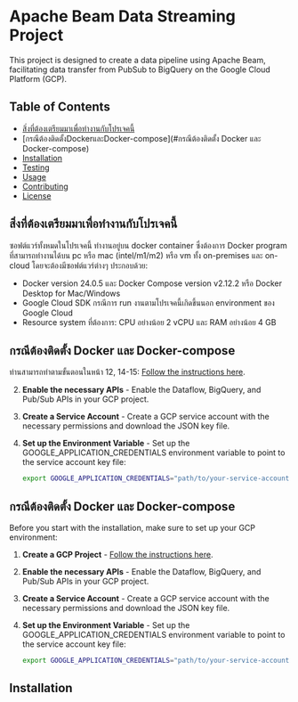 # Apache Beam Data Streaming Project

This project is designed to create a data pipeline using Apache Beam, facilitating data transfer from PubSub to BigQuery on the Google Cloud Platform (GCP).

## Table of Contents

- [สิ่งที่ต้องเตรียมมาเพื่อทำงานกับโปรเจคนี้](#สิ่งที่ต้องเตรียมมาเพื่อทำงานกับโปรเจคนี้)
- [กรณีต้องติดตั้งDockerและDocker-compose](#กรณีต้องติดตั้ง Docker และ Docker-compose)
- [Installation](#installation)
- [Testing](#testing)
- [Usage](#usage)
- [Contributing](#contributing)
- [License](#license)

## สิ่งที่ต้องเตรียมมาเพื่อทำงานกับโปรเจคนี้

ซอฟต์แวร์ทั้งหมดในโปรเจคนี้ ทำงานอยู่บน docker container ซึ่งต้องการ Docker program ที่สามารถทำงานได้บน pc หรือ mac (intel/m1/m2) หรือ vm ทั้ง on-premises และ on-cloud โดยจะต้องมีซอฟต์แวร์ต่างๆ ประกอบด้วย:

- Docker version 24.0.5 และ Docker Compose version v2.12.2 หรือ Docker Desktop for Mac/Windows
- Google Cloud SDK กรณีการ run งานตามโปรเจคนี้เกิดขึ้นนอก environment ของ Google Cloud
- Resource system ที่ต้องการ: CPU อย่างน้อย 2 vCPU และ RAM อย่างน้อย 4 GB

## กรณีต้องติดตั้ง Docker และ Docker-compose

ท่านสามารถทำตามขั้นตอนในหน้า 12, 14-15: [Follow the instructions here](https://docs.google.com/presentation/d/1USvOvbXAohymqWaNbYMfD3e23Z35aJO-hQUaY7y_JBA/edit#slide=id.g198e6c17f8f_0_201).
   
2. **Enable the necessary APIs** - Enable the Dataflow, BigQuery, and Pub/Sub APIs in your GCP project.

3. **Create a Service Account** - Create a GCP service account with the necessary permissions and download the JSON key file.

4. **Set up the Environment Variable** - Set up the GOOGLE_APPLICATION_CREDENTIALS environment variable to point to the service account key file:

   ```sh
   export GOOGLE_APPLICATION_CREDENTIALS="path/to/your-service-account-file.json"
   ```

## กรณีต้องติดตั้ง Docker และ Docker-compose

Before you start with the installation, make sure to set up your GCP environment:

1. **Create a GCP Project** - [Follow the instructions here](https://cloud.google.com/resource-manager/docs/creating-managing-projects).
   
2. **Enable the necessary APIs** - Enable the Dataflow, BigQuery, and Pub/Sub APIs in your GCP project.

3. **Create a Service Account** - Create a GCP service account with the necessary permissions and download the JSON key file.

4. **Set up the Environment Variable** - Set up the GOOGLE_APPLICATION_CREDENTIALS environment variable to point to the service account key file:

   ```sh
   export GOOGLE_APPLICATION_CREDENTIALS="path/to/your-service-account-file.json"
   ```


## Installation